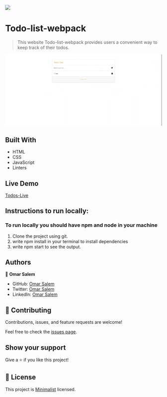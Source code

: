 ![](https://img.shields.io/badge/Microverse-blueviolet)

# Todo-list-webpack

> This website Todo-list-webpack provides users a convenient way to keep track of their todos.

![screenshot](./screen.gif)

## Built With

- HTML
- CSS
- JavaScript
- Linters

## Live Demo
[Todos-Live](https://omarsalem7.github.io/Todo-list-webpack/)
## Instructions to run locally:
### To run locally you should have npm and node in your machine
1. Clone the project using git.
2. write npm install in your terminal to install dependencies
3. write npm start to see the output.

## Authors

👤 **Omar Salem**

- GitHub: [Omar Salem](https://github.com/omarsalem7)
- Twitter: [Omar Salem](https://twitter.com/Omar80491499)
- LinkedIn: [Omar Salem](https://www.linkedin.com/in/omar-salem-a6945b177/)


## 🤝 Contributing

Contributions, issues, and feature requests are welcome!

Feel free to check the [issues page](../../issues/).

## Show your support

Give a ⭐ if you like this project!

## 📝 License

This project is [Minimalist](https://web.archive.org/web/20180320194056/http://www.getminimalist.com:80/) licensed.
